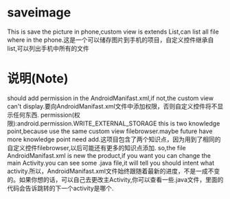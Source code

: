 # saveimage
This is save the picture in phone,custom view is extends List,can list all file where in the phone.这是一个可以储存图片到手机的项目，自定义控件继承自list,可以列出手机中所有的文件
# 说明(Note)
should add permission in the AndroidManifast.xml,if not,the custom view can't display.要向AndroidManifast.xml文件中添加权限，否则自定义控件将不显示任何东西.
permission(权限):android.permission.WRITE_EXTERNAL_STORAGE
this is two knowledge point,because use the same custom view filebrowser.maybe future have more knowledge point need add.这项目包含了两个知识点，因为用到了相同的自定义控件filebrowser,以后可能还有更多的知识点添加.
so,the file AndroidManifast.xml is new the product,if you want you can change the main Activity.you can see some .java file,it will tell you should intent what activity.所以，AndroidManifast.xml文件始终跟随着最新的进度，不是一成不变的。如果你想的话，可以自己去更改主Activity,你可以查看一些.java文件，里面的代码会告诉跳转的下一个activity是哪个.
